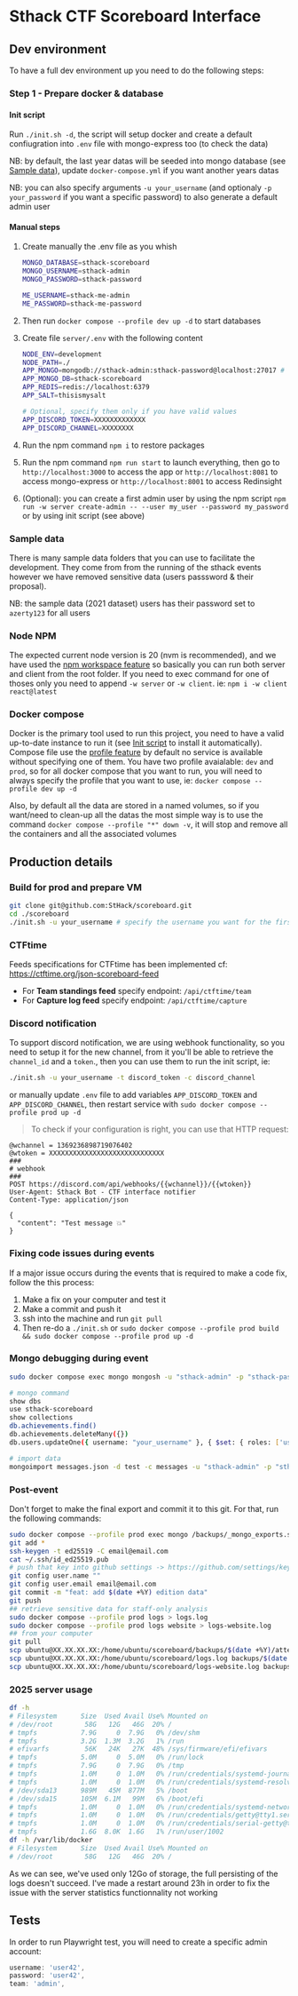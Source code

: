 # Sthack CTF Scoreboard Interface

## Dev environment

To have a full dev environment up you need to do the following steps:

### Step 1 - Prepare docker & database

#### Init script

Run `./init.sh -d`, the script will setup docker and create a default confiugration into `.env` file with mongo-express too (to check the data)

NB: by default, the last year datas will be seeded into mongo database (see [Sample data](#sample-data)), update `docker-compose.yml` if you want another years datas

NB: you can also specify arguments `-u your_username` (and optionaly `-p your_password` if you want a specific password) to also generate a default admin user

#### Manual steps

1. Create manually the .env file as you whish

   ```bash
   MONGO_DATABASE=sthack-scoreboard
   MONGO_USERNAME=sthack-admin
   MONGO_PASSWORD=sthack-password

   ME_USERNAME=sthack-me-admin
   ME_PASSWORD=sthack-me-password
   ```

2. Then run `docker compose --profile dev up -d` to start databases
3. Create file `server/.env` with the following content

   ```bash
   NODE_ENV=development
   NODE_PATH=./
   APP_MONGO=mongodb://sthack-admin:sthack-password@localhost:27017 # update it with the same values of `.env` you've choosen on the previous step
   APP_MONGO_DB=sthack-scoreboard
   APP_REDIS=redis://localhost:6379
   APP_SALT=thisismysalt

   # Optional, specify them only if you have valid values
   APP_DISCORD_TOKEN=XXXXXXXXXXXXX
   APP_DISCORD_CHANNEL=XXXXXXXX
   ```

4. Run the npm command `npm i` to restore packages
5. Run the npm command `npm run start` to launch everything, then go to `http://localhost:3000` to access the app or `http://localhost:8081` to access mongo-express or `http://localhost:8001` to access Redinsight
6. (Optional): you can create a first admin user by using the npm script `npm run -w server create-admin -- --user my_user --password my_password` or by using init script (see above)

### Sample data

There is many sample data folders that you can use to facilitate the development. They come from from the running of the sthack events however we have removed sensitive data (users passsword & their proposal).

NB: the sample data (2021 dataset) users has their password set to `azerty123` for all users

### Node NPM

The expected current node version is 20 (nvm is recommended), and we have used the [npm workspace feature](https://docs.npmjs.com/cli/v10/using-npm/workspaces) so basically you can run both server and client from the root folder.
If you need to exec command for one of thoses only you need to append `-w server` or `-w client`. ie: `npm i -w client react@latest`

### Docker compose

Docker is the primary tool used to run this project, you need to have a valid up-to-date instance to run it (see [Init script](#init-script) to install it automatically). Compose file use the [profile feature](https://docs.docker.com/compose/profiles/) by default no service is available without specifying one of them. You have two profile avaialable: `dev` and `prod`, so for all docker compose that you want to run, you will need to always specify the profile that you want to use, ie: `docker compose --profile dev up -d`

Also, by default all the data are stored in a named volumes, so if you want/need to clean-up all the datas the most simple way is to use the command `docker compose --profile "*" down -v`, it will stop and remove all the containers and all the associated volumes

## Production details

### Build for prod and prepare VM

```bash
git clone git@github.com:StHack/scoreboard.git
cd ./scoreboard
./init.sh -u your_username # specify the username you want for the first admin (recommended)
```

### CTFtime

Feeds specifications for CTFtime has been implemented cf: <https://ctftime.org/json-scoreboard-feed>

- For **Team standings feed** specify endpoint: `/api/ctftime/team`
- For **Capture log feed** specify endpoint: `/api/ctftime/capture`

### Discord notification

To support discord notification, we are using webhook functionality, so you need to setup it for the new channel, from it you'll be able to retrieve the `channel_id` and a `token`., then you can use them to run the init script, ie:

```bash
./init.sh -u your_username -t discord_token -c discord_channel
```

or manually update `.env` file to add variables `APP_DISCORD_TOKEN` and `APP_DISCORD_CHANNEL`, then restart service with `sudo docker compose --profile prod up -d`

> To check if your configuration is right, you can use that HTTP request:

```http
@wchannel = 1369236898719076402
@wtoken = XXXXXXXXXXXXXXXXXXXXXXXXXXXXX
###
# webhook
###
POST https://discord.com/api/webhooks/{{wchannel}}/{{wtoken}}
User-Agent: Sthack Bot - CTF interface notifier
Content-Type: application/json

{
  "content": "Test message 💥"
}
```

### Fixing code issues during events

If a major issue occurs during the events that is required to make a code fix, follow the this process:

1. Make a fix on your computer and test it
2. Make a commit and push it
3. ssh into the machine and run `git pull`
4. Then re-do a `./init.sh` or `sudo docker compose --profile prod build && sudo docker compose --profile prod up -d`

### Mongo debugging during event

```bash
sudo docker compose exec mongo mongosh -u "sthack-admin" -p "sthack-password"

# mongo command
show dbs
use sthack-scoreboard
show collections
db.achievements.find()
db.achievements.deleteMany({})
db.users.updateOne({ username: "your_username" }, { $set: { roles: ['user','admin'] } })

# import data
mongoimport messages.json -d test -c messages -u "sthack-admin" -p "sthack-password" --authenticationDatabase admin --jsonArray --drop
```

### Post-event

Don't forget to make the final export and commit it to this git. For that, run the following commands:

```bash
sudo docker compose --profile prod exec mongo /backups/_mongo_exports.sh
git add *
ssh-keygen -t ed25519 -C email@email.com
cat ~/.ssh/id_ed25519.pub
# push that key into github settings -> https://github.com/settings/keys
git config user.name ""
git config user.email email@email.com
git commit -m "feat: add $(date +%Y) edition data"
git push
## retrieve sensitive data for staff-only analysis
sudo docker compose --profile prod logs > logs.log
sudo docker compose --profile prod logs website > logs-website.log
## from your computer
git pull
scp ubuntu@XX.XX.XX.XX:/home/ubuntu/scoreboard/backups/$(date +%Y)/attempts-uncensored.json .
scp ubuntu@XX.XX.XX.XX:/home/ubuntu/scoreboard/logs.log backups/$(date +%Y)/
scp ubuntu@XX.XX.XX.XX:/home/ubuntu/scoreboard/logs-website.log backups/$(date +%Y)/
```

### 2025 server usage

```bash
df -h
# Filesystem      Size  Used Avail Use% Mounted on
# /dev/root        58G   12G   46G  20% /
# tmpfs           7.9G     0  7.9G   0% /dev/shm
# tmpfs           3.2G  1.3M  3.2G   1% /run
# efivarfs         56K   24K   27K  48% /sys/firmware/efi/efivars
# tmpfs           5.0M     0  5.0M   0% /run/lock
# tmpfs           7.9G     0  7.9G   0% /tmp
# tmpfs           1.0M     0  1.0M   0% /run/credentials/systemd-journald.service
# tmpfs           1.0M     0  1.0M   0% /run/credentials/systemd-resolved.service
# /dev/sda13      989M   45M  877M   5% /boot
# /dev/sda15      105M  6.1M   99M   6% /boot/efi
# tmpfs           1.0M     0  1.0M   0% /run/credentials/systemd-networkd.service
# tmpfs           1.0M     0  1.0M   0% /run/credentials/getty@tty1.service
# tmpfs           1.0M     0  1.0M   0% /run/credentials/serial-getty@ttyS0.service
# tmpfs           1.6G  8.0K  1.6G   1% /run/user/1002
df -h /var/lib/docker
# Filesystem      Size  Used Avail Use% Mounted on
# /dev/root        58G   12G   46G  20% /
```

As we can see, we've used only 12Go of storage, the full persisting of the logs doesn't succeed. I've made a restart around 23h in order to fix the issue with the server statistics functionnality not working

## Tests

In order to run Playwright test, you will need to create a specific admin account:

```js
username: 'user42',
password: 'user42',
team: 'admin',
```
